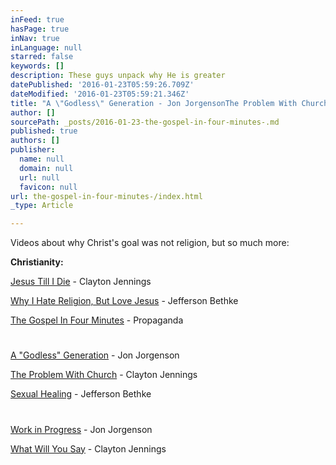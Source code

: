 ```yaml
---
inFeed: true
hasPage: true
inNav: true
inLanguage: null
starred: false
keywords: []
description: These guys unpack why He is greater
datePublished: '2016-01-23T05:59:26.709Z'
dateModified: '2016-01-23T05:59:21.346Z'
title: "A \"Godless\" Generation - Jon JorgensonThe Problem With Church\_- Clayton Jennings"
author: []
sourcePath: _posts/2016-01-23-the-gospel-in-four-minutes-.md
published: true
authors: []
publisher:
  name: null
  domain: null
  url: null
  favicon: null
url: the-gospel-in-four-minutes-/index.html
_type: Article

---
```

Videos about why Christ's goal was not religion, but so much more:

**Christianity:**

[Jesus Till I Die][0] - Clayton Jennings

[Why I Hate Religion, But Love Jesus][1] - Jefferson Bethke

[The Gospel In Four Minutes][2] - Propaganda

# 

[A "Godless" Generation][3] - Jon Jorgenson

[The Problem With Church][4] - Clayton Jennings

[Sexual Healing][5] - Jefferson Bethke

# 

[Work in Progress][6] - Jon Jorgenson

[What Will You Say][7] - Clayton Jennings

[0]: https://www.youtube.com/watch?v=rjavBRLskpI
[1]: https://youtu.be/1IAhDGYlpqY
[2]: https://youtu.be/K48-Li7lIfA
[3]: https://youtu.be/zng2piCy4RA
[4]: https://youtu.be/l9UwzEXMzLg
[5]: https://youtu.be/IlJFvxad1_A
[6]: https://youtu.be/mHuMEo1pkfE
[7]: https://youtu.be/JfeSgUo-5zA